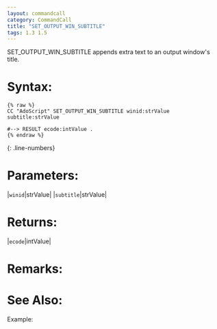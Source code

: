 ```yaml
---
layout: commandcall
category: CommandCall
title: "SET_OUTPUT_WIN_SUBTITLE"
tags: 1.3 1.5
---
```


SET_OUTPUT_WIN_SUBTITLE appends extra text to an output window's title.

# Syntax:  

```adoscript
{% raw %}
CC "AdoScript" SET_OUTPUT_WIN_SUBTITLE winid:strValue subtitle:strValue

#--> RESULT ecode:intValue .
{% endraw %}
```
{: .line-numbers}

# Parameters:  

|`winid`|strValue|
|`subtitle`|strValue|

# Returns:  

|`ecode`|intValue|

# Remarks:



# See Also:  



Example:

